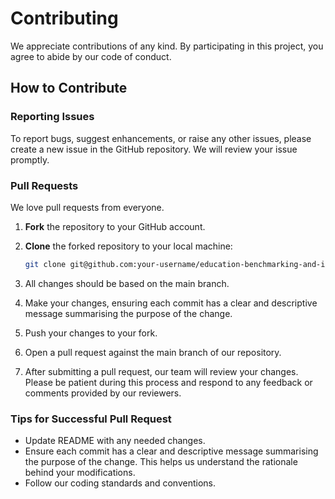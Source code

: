 # Contributing

We appreciate contributions of any kind. By participating in this project, you agree to abide by our code of conduct.

## How to Contribute

### Reporting Issues

To report bugs, suggest enhancements, or raise any other issues, please create a new issue in the GitHub repository. We will review your issue promptly.

### Pull Requests

We love pull requests from everyone.

1. **Fork** the repository to your GitHub account.
2. **Clone** the forked repository to your local machine:

    ```bash
    git clone git@github.com:your-username/education-benchmarking-and-insights.git
    ```

3. All changes should be based on the main branch.

4. Make your changes, ensuring each commit has a clear and descriptive message summarising the purpose of the change.

5. Push your changes to your fork.

6. Open a pull request against the main branch of our repository.

7. After submitting a pull request, our team will review your changes. Please be patient during this process and respond to any feedback or comments provided by our reviewers.

### Tips for Successful Pull Request

- Update README with any needed changes.
- Ensure each commit has a clear and descriptive message summarising the purpose of the change. This helps us understand the rationale behind your modifications.
- Follow our coding standards and conventions.
